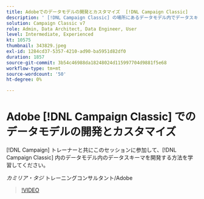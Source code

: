 ```yaml
---
title: Adobeでのデータモデルの開発とカスタマイズ  [!DNL Campaign Classic]
description: ' [!DNL Campaign Classic] の場所にあるデータモデル内でデータスキーマを開発する方法を説明します。'
solution: Campaign Classic v7
role: Admin, Data Architect, Data Engineer, User
level: Intermediate, Experienced
kt: 10575
thumbnail: 343829.jpeg
exl-id: 1284cd37-5357-4210-ad90-ba5951d82df0
duration: 1857
source-git-commit: 3b54c46988da18248024d115997704d9881f5e68
workflow-type: tm+mt
source-wordcount: '50'
ht-degree: 0%

---
```


# Adobe [!DNL Campaign Classic] でのデータモデルの開発とカスタマイズ

[!DNL Campaign] トレーナーと共にこのセッションに参加して、[!DNL Campaign Classic] 内のデータモデル内のデータスキーマを開発する方法を学習してください。

*カミリア・タジ* トレーニングコンサルタント/Adobe

>[!VIDEO](https://video.tv.adobe.com/v/343829/?quality=12&learn=on)
